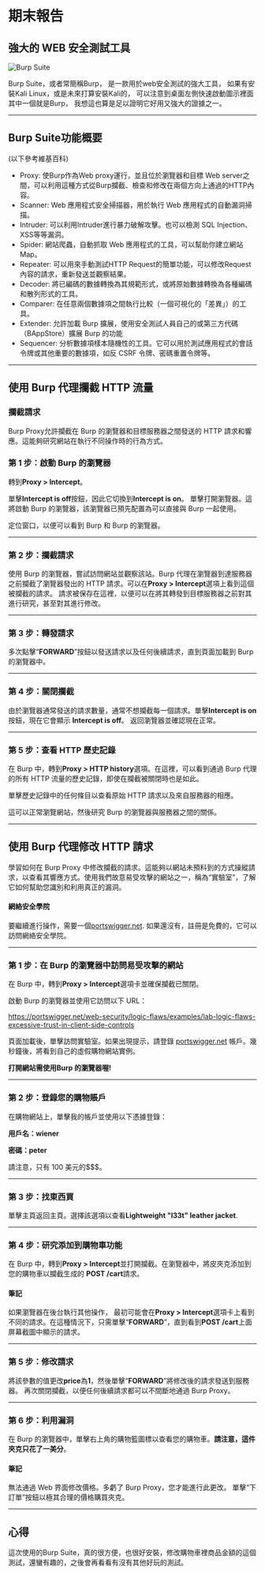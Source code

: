 # 期末報告

## 強大的 WEB 安全測試工具


![Burp Suite](https://miro.medium.com/max/462/1*FhcCd_K_IiFpaoQIy6C66w.png)

Burp Suite，或者常簡稱Burp，
是一款用於web安全測試的強大工具，
如果有安裝Kali Linux，或是未來打算安裝Kali的，
可以注意到桌面左側快速啟動圖示裡面其中一個就是Burp，
我想這也算是足以證明它好用又強大的證據之一。

------------

## Burp Suite功能概要
(以下參考維基百科)

- Proxy: 使Burp作為Web proxy運行，並且位於瀏覽器和目標 Web server之間，可以利用這種方式從Burp攔截、檢查和修改在兩個方向上通過的HTTP內容。
- Scanner: Web 應用程式安全掃描器，用於執行 Web 應用程式的自動漏洞掃描。
- Intruder: 可以利用Intruder進行暴力破解攻擊。也可以檢測 SQL Injection、XSS等等漏洞。
- Spider: 網站爬蟲，自動抓取 Web 應用程式的工具，可以幫助你建立網站Map。
- Repeater: 可以用來手動測試HTTP Request的簡單功能，可以修改Request內容的請求，重新發送並觀察結果。
- Decoder: 將已編碼的數據轉換為其規範形式，或將原始數據轉換為各種編碼和散列形式的工具。
- Comparer: 在任意兩個數據項之間執行比較（一個可視化的「差異」）的工具。
- Extender: 允許加載 Burp 擴展，使用安全測試人員自己的或第三方代碼（BAppStore）擴展 Burp 的功能
- Sequencer: 分析數據項樣本隨機性的工具。它可以用於測試應用程式的會話令牌或其他重要的數據項，如反 CSRF 令牌、密碼重置令牌等。

------------


## 使用 Burp 代理攔截 HTTP 流量
### 攔截請求
Burp Proxy允許攔截在 Burp 的瀏覽器和目標服務器之間發送的 HTTP 請求和響應。這能夠研究網站在執行不同操作時的行為方式。

### 第 1 步：啟動 Burp 的瀏覽器
轉到**Proxy > Intercept**。

單擊**Intercept is off**按鈕，因此它切換到**Intercept is on**。
單擊打開瀏覽器。這將啟動 Burp 的瀏覽器，該瀏覽器已預先配置為可以直接與 Burp 一起使用。

定位窗口，以便可以看到 Burp 和 Burp 的瀏覽器。

------------


### 第 2 步：攔截請求
使用 Burp 的瀏覽器，嘗試訪問網站並觀察該站。Burp 代理在瀏覽器到達服務器之前攔截了瀏覽器發出的 HTTP 請求。可以在**Proxy > Intercept**選項上看到這個被攔截的請求。
請求被保存在這裡，以便可以在將其轉發到目標服務器之前對其進行研究，甚至對其進行修改。

------------


### 第 3 步：轉發請求
多次點擊“**FORWARD**”按鈕以發送請求以及任何後續請求，直到頁面加載到 Burp 的瀏覽器中。

------------


### 第 4 步：關閉攔截
由於瀏覽器通常發送的請求數量，通常不想攔截每一個請求。單擊**Intercept is on**按鈕，現在它會顯示 **Intercept is off**。
返回瀏覽器並確認現在正常。

------------


### 第 5 步：查看 HTTP 歷史記錄
在 Burp 中，轉到**Proxy > HTTP history**選項。在這裡，可以看到通過 Burp 代理的所有 HTTP 流量的歷史記錄，即使在攔截被關閉時也是如此。

單擊歷史記錄中的任何條目以查看原始 HTTP 請求以及來自服務器的相應。

這可以正常瀏覽網站，然後研究 Burp 的瀏覽器與服務器之間的關係。

------------

## 使用 Burp 代理修改 HTTP 請求
學習如何在 Burp Proxy 中修改攔截的請求。這能夠以網站未預料到的方式操縱請求，以查看其響應方式。使用我們故意易受攻擊的網站之一，稱為“實驗室”，了解它如何幫助您識別和利用真正的漏洞。

#### 網絡安全學院
要繼續進行操作，需要一個[portswigger.net](http://portswigger.net "portswigger.net"). 如果還沒有，註冊是免費的，它可以訪問網絡安全學院。

------------


### 第 1 步：在 Burp 的瀏覽器中訪問易受攻擊的網站
在 Burp 中，轉到**Proxy > Intercept**選項卡並確保攔截已關閉。

啟動 Burp 的瀏覽器並使用它訪問以下 URL：

https://portswigger.net/web-security/logic-flaws/examples/lab-logic-flaws-excessive-trust-in-client-side-controls

頁面加載後，單擊訪問實驗室。如果出現提示，請登錄 [portswigger.net](http://portswigger.net "portswigger.net") 帳戶。幾秒鐘後，將看到自己的虛假購物網站實例。

**打開網站需使用Burp 的瀏覽器喔!**

------------


### 第 2 步：登錄您的購物賬戶
在購物網站上，單擊我的帳戶並使用以下憑據登錄：

**用戶名：wiener**

**密碼：peter**

請注意，只有 100 美元的$$$。

------------


### 第 3 步：找東西買
單擊主頁返回主頁。選擇該選項以查看**Lightweight "l33t" leather jacket**.

------------


### 第 4 步：研究添加到購物車功能
在 Burp 中，轉到**Proxy > Intercept**並打開攔截。在瀏覽器中，將皮夾克添加到您的購物車以攔截生成的 **POST /cart**請求。

#### 筆記
如果瀏覽器在後台執行其他操作， 最初可能會在**Proxy > Intercept**選項卡上看到不同的請求。在這種情況下，只需單擊“**FORWARD**”，直到看到**POST /cart**上面屏幕截圖中顯示的請求。

------------


### 第 5 步：修改請求
將該參數的值更改**price**為**1**，然後單擊“**FORWARD**”將修改後的請求發送到服務器。
再次關閉攔截，以便任何後續請求都可以不間斷地通過 Burp Proxy。

------------


### 第 6 步：利用漏洞
在 Burp 的瀏覽器中，單擊右上角的購物籃圖標以查看您的購物車。**請注意，這件夾克只花了一美分**。

#### 筆記
無法通過 Web 界面修改價格。多虧了 Burp Proxy，您才能進行此更改。
單擊“下訂單”按鈕以極其合理的價格購買夾克。

------------

## 心得
這次使用的Burp Suite，真的很方便，也很好安裝，修改購物車裡商品金額的這個測試，還蠻有趣的，之後會再看看有沒有其他好玩的測試。









